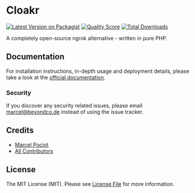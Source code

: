 # Cloakr

[![Latest Version on Packagist](https://img.shields.io/packagist/v/beyondcode/cloakr.svg?style=flat-square)](https://packagist.org/packages/beyondcode/cloakr)
[![Quality Score](https://img.shields.io/scrutinizer/g/beyondcode/cloakr.svg?style=flat-square)](https://scrutinizer-ci.com/g/beyondcode/cloakr)
[![Total Downloads](https://img.shields.io/packagist/dt/beyondcode/cloakr.svg?style=flat-square)](https://packagist.org/packages/beyondcode/cloakr)

A completely open-source ngrok alternative - written in pure PHP.

## Documentation

For installation instructions, in-depth usage and deployment details, please take a look at the [official documentation](https://beyondco.de/docs/cloakr/).

### Security

If you discover any security related issues, please email marcel@beyondco.de instead of using the issue tracker.

## Credits

- [Marcel Pociot](https://github.com/mpociot)
- [All Contributors](../../contributors)

## License

The MIT License (MIT). Please see [License File](LICENSE.md) for more information.
